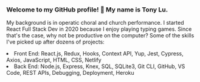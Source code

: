 ### Welcome to my GitHub profile! 👋 My name is Tony Lu.

My background is in operatic choral and church performance. I started React Full Stack Dev in 2020 because I enjoy playing typing games. Since that's the case, why not be productive on the computer? Some of the skills I've picked up after dozens of projects:

<li>Front End: React.js, Redux, Hooks, Context API, Yup, Jest, Cypress, Axios, JavaScript, HTML, CSS, Netlify</li>
<li>Back End: Node.js, Express, Knex, SQL, SQLite3, Git CLI, GitHub, VS Code, REST APIs, Debugging, Deployment, Heroku</li>

<!--
**tlu8592/tlu8592** is a ✨ _special_ ✨ repository because its `README.md` (this file) appears on your GitHub profile.

Here are some ideas to get you started:

- 🔭 I’m currently working on ...
- 🌱 I’m currently learning ...
- 👯 I’m looking to collaborate on ...
- 🤔 I’m looking for help with ...
- 💬 Ask me about ...
- 📫 How to reach me: ...
- 😄 Pronouns: ...
- ⚡ Fun fact: ...New to coding
-->
